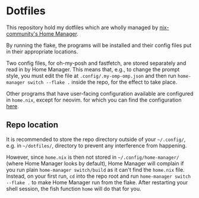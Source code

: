 # Dotfiles
This repository hold my dotfiles which are wholly managed by [nix-community's Home Manager](https://github.com/nix-community/home-manager).

By running the flake, the programs will be installed and their config files put in their appropriate locations.

Two config files, for oh-my-posh and fastfetch, are stored separately and read in by Home Manager. 
This means that, e.g., to change the prompt style, you must edit the file at `.config/.my-omp-omp.json` and then run `home-manager switch --flake .` inside the repo, for the effect to take place.

Other programs that have user-facing configuration available are configured in `home.nix`, except for neovim. for which you can find the configuration [here](https://github.com/kkanden/nvim).

## Repo location
It is recommended to store the repo directory outside of your `~/.config/`, e.g. in `~/dotfiles/`, directory to prevent any interference from happening.

However, since `home.nix` is then not stored in `~/.config/home-manager/` (where Home Manager looks by default), Home Manager will complain if you run plain `home-manager switch/build` as it can't find the `home.nix` file. 
Instead, on your first run, `cd` into the repo root and run `home-manager switch --flake .` to make Home Manager run from the flake. 
After restarting your shell session, the fish function `home` will do that for you.
